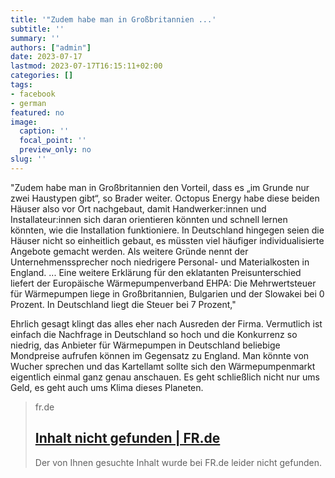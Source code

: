 ```yaml
---
title: '"Zudem habe man in Großbritannien ...'
subtitle: ''
summary: ''
authors: ["admin"]
date: 2023-07-17
lastmod: 2023-07-17T16:15:11+02:00
categories: []
tags:
- facebook
- german
featured: no
image:
  caption: ''
  focal_point: ''
  preview_only: no
slug: ''
---
```

"Zudem habe man in Großbritannien den Vorteil, dass es „im Grunde nur zwei Haustypen gibt“, so Brader weiter. Octopus Energy habe diese beiden Häuser also vor Ort nachgebaut, damit Handwerker:innen und Installateur:innen sich daran orientieren könnten und schnell lernen könnten, wie die Installation funktioniere. In Deutschland hingegen seien die Häuser nicht so einheitlich gebaut, es müssten viel häufiger individualisierte Angebote gemacht werden. Als weitere Gründe nennt der Unternehmenssprecher noch niedrigere Personal- und Materialkosten in England. ... Eine weitere Erklärung für den eklatanten Preisunterschied liefert der Europäische Wärmepumpenverband EHPA: Die Mehrwertsteuer für Wärmepumpen liege in Großbritannien, Bulgarien und der Slowakei bei 0 Prozent. In Deutschland liegt die Steuer bei 7 Prozent,"

Ehrlich gesagt klingt das alles eher nach Ausreden der Firma. Vermutlich ist einfach die Nachfrage in Deutschland so hoch und die Konkurrenz so niedrig, das Anbieter für Wärmepumpen in Deutschland beliebige Mondpreise aufrufen können im Gegensatz zu England. Man könnte von Wucher sprechen und das Kartellamt sollte sich den Wärmepumpenmarkt eigentlich einmal ganz genau anschauen. Es geht schließlich nicht nur ums Geld, es geht auch ums Klima dieses Planeten.
> fr.de
> ## [Inhalt nicht gefunden | FR.de](https://www.fr.de/wirtschaft/sind-wie-in-england-warum-waermepumpen-in-deutschland-dreimal-so-teuer-92401461.html)
>
>Der von Ihnen gesuchte Inhalt wurde bei FR.de leider nicht gefunden.


